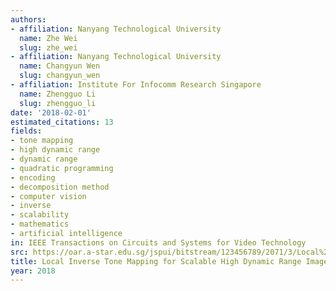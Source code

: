```yaml
---
authors:
- affiliation: Nanyang Technological University
  name: Zhe Wei
  slug: zhe_wei
- affiliation: Nanyang Technological University
  name: Changyun Wen
  slug: changyun_wen
- affiliation: Institute For Infocomm Research Singapore
  name: Zhengguo Li
  slug: zhengguo_li
date: '2018-02-01'
estimated_citations: 13
fields:
- tone mapping
- high dynamic range
- dynamic range
- quadratic programming
- encoding
- decomposition method
- computer vision
- inverse
- scalability
- mathematics
- artificial intelligence
in: IEEE Transactions on Circuits and Systems for Video Technology
src: https://oar.a-star.edu.sg/jspui/bitstream/123456789/2071/3/Local%20Inverse%20Tone%20Mapping%20for%20Scalable%20High%20Dynamic%20Range%20Image%20Coding.pdf
title: Local Inverse Tone Mapping for Scalable High Dynamic Range Image Coding
year: 2018
---
```

